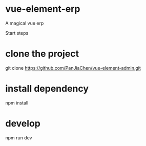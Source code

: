 # vue-element-erp
A magical vue erp

Start steps
# clone the project
git clone https://github.com/PanJiaChen/vue-element-admin.git

# install dependency
npm install

# develop
npm run dev

